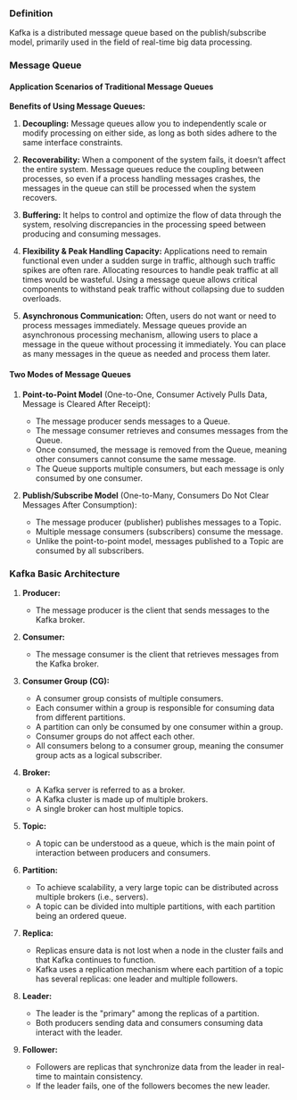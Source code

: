 ### Definition

Kafka is a distributed message queue based on the publish/subscribe model, primarily used in the field of real-time big data processing.

### Message Queue

#### Application Scenarios of Traditional Message Queues

**Benefits of Using Message Queues:**

1. **Decoupling:**
   Message queues allow you to independently scale or modify processing on either side, as long as both sides adhere to the same interface constraints.

2. **Recoverability:**
   When a component of the system fails, it doesn’t affect the entire system. Message queues reduce the coupling between processes, so even if a process handling messages crashes, the messages in the queue can still be processed when the system recovers.

3. **Buffering:**
   It helps to control and optimize the flow of data through the system, resolving discrepancies in the processing speed between producing and consuming messages.

4. **Flexibility & Peak Handling Capacity:**
   Applications need to remain functional even under a sudden surge in traffic, although such traffic spikes are often rare. Allocating resources to handle peak traffic at all times would be wasteful. Using a message queue allows critical components to withstand peak traffic without collapsing due to sudden overloads.

5. **Asynchronous Communication:**
   Often, users do not want or need to process messages immediately. Message queues provide an asynchronous processing mechanism, allowing users to place a message in the queue without processing it immediately. You can place as many messages in the queue as needed and process them later.

#### Two Modes of Message Queues

1. **Point-to-Point Model** (One-to-One, Consumer Actively Pulls Data, Message is Cleared After Receipt):
   - The message producer sends messages to a Queue.
   - The message consumer retrieves and consumes messages from the Queue.
   - Once consumed, the message is removed from the Queue, meaning other consumers cannot consume the same message.
   - The Queue supports multiple consumers, but each message is only consumed by one consumer.

2. **Publish/Subscribe Model** (One-to-Many, Consumers Do Not Clear Messages After Consumption):
   - The message producer (publisher) publishes messages to a Topic.
   - Multiple message consumers (subscribers) consume the message.
   - Unlike the point-to-point model, messages published to a Topic are consumed by all subscribers.

### Kafka Basic Architecture

1. **Producer:** 
   - The message producer is the client that sends messages to the Kafka broker.

2. **Consumer:** 
   - The message consumer is the client that retrieves messages from the Kafka broker.

3. **Consumer Group (CG):** 
   - A consumer group consists of multiple consumers.
   - Each consumer within a group is responsible for consuming data from different partitions.
   - A partition can only be consumed by one consumer within a group.
   - Consumer groups do not affect each other.
   - All consumers belong to a consumer group, meaning the consumer group acts as a logical subscriber.

4. **Broker:** 
   - A Kafka server is referred to as a broker.
   - A Kafka cluster is made up of multiple brokers.
   - A single broker can host multiple topics.

5. **Topic:** 
   - A topic can be understood as a queue, which is the main point of interaction between producers and consumers.

6. **Partition:** 
   - To achieve scalability, a very large topic can be distributed across multiple brokers (i.e., servers).
   - A topic can be divided into multiple partitions, with each partition being an ordered queue.

7. **Replica:** 
   - Replicas ensure data is not lost when a node in the cluster fails and that Kafka continues to function.
   - Kafka uses a replication mechanism where each partition of a topic has several replicas: one leader and multiple followers.

8. **Leader:** 
   - The leader is the "primary" among the replicas of a partition.
   - Both producers sending data and consumers consuming data interact with the leader.

9. **Follower:** 
   - Followers are replicas that synchronize data from the leader in real-time to maintain consistency.
   - If the leader fails, one of the followers becomes the new leader.



